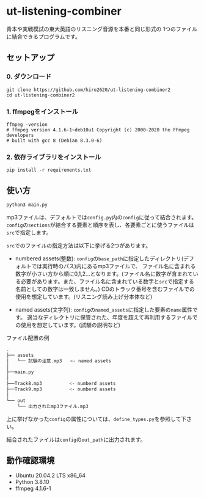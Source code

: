 # ut-listening-combiner

青本や実戦模試の東大英語のリスニング音源を本番と同じ形式の
1つのファイルに結合できるプログラムです。

## セットアップ
### 0. ダウンロード
    git clone https://github.com/hiro2620/ut-listening-combiner2
    cd ut-listening-combiner2

### 1. ffmpegをインストール
    ffmpeg -version
    # ffmpeg version 4.1.6-1~deb10u1 Copyright (c) 2000-2020 the FFmpeg developers
    # built with gcc 8 (Debian 8.3.0-6)

### 2. 依存ライブラリをインストール
    pip install -r requirements.txt


## 使い方
```bash
python3 main.py
```

mp3ファイルは、デフォルトでは`config.py`内の`config`に従って結合されます。
`config`の`sections`が結合する要素と順序を表し、各要素ごとに使うファイルは
`src`で指定します。

`src`でのファイルの指定方法は以下に挙げる2つがあります。
- numbered assets(整数):
    `config`の`base_path`に指定したディレクトリ(デフォルトでは実行時のパス)内にあるmp3ファイルで、
    ファイル名に含まれる数字が小さい方から順に0,1,2...となります。(ファイル名に数字が含まれている必要があります。また、ファイル名に含まれている数字と`src`で指定する名前としての数字は一致しません。)
    CDのトラック番号を含むファイルでの使用を想定しています。(リスニング読み上げ分本体など)

- named assets(文字列):
    `config`の`named_assets`に指定した要素の`name`属性です。
    適当なディレクトリに保管された、年度を超えて再利用するファイルでの使用を想定しています。(試験の説明など)

ファイル配置の例
```bash
.
├── assets
│   └── 試験の注意.mp3   <- named assets
│
├──main.py
│
├──Track8.mp3          <- numberd assets
├──Track9.mp3          <- numberd assets
│
└── out
    └── 出力されたmp3ファイル.mp3
```

上に挙げなかった`config`の属性については、`define_types.py`を参照して下さい。

結合されたファイルは`config`の`out_path`に出力されます。


## 動作確認環境
- Ubuntu 20.04.2 LTS x86_64
- Python 3.8.10
- ffmpeg 4.1.6-1
